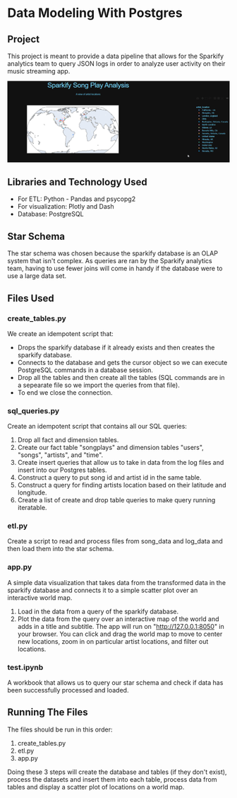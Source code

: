 # Data Modeling With Postgres

## Project
This project is meant to provide a data pipeline that allows for the Sparkify analytics team to query JSON logs in order to analyze user activity on their music streaming app.


![](app_interaction.gif)

## Libraries and Technology Used
- For ETL: Python - Pandas and psycopg2
- For visualization: Plotly and Dash
- Database: PostgreSQL

## Star Schema
The star schema was chosen because the sparkify database is an OLAP system that isn't complex. As queries are ran by the Sparkify analytics team, having to use fewer joins will come in handy if the database were to use a large data set. 

## Files Used
### create_tables.py
We create an idempotent script that:
- Drops the sparkify database if it already exists and then creates the sparkify database.
- Connects to the database and gets the cursor object so we can execute PostgreSQL commands in a database session.
- Drop all the tables and then create all the tables (SQL commands are in a sepearate file so we import the queries from that file).
- To end we close the connection.

### sql_queries.py
Create an idempotent script that contains all our SQL queries:
1. Drop all fact and dimension tables.
2. Create our fact table "songplays" and dimension tables "users", "songs", "artists", and "time".
3. Create insert queries that allow us to take in data from the log files and insert into our Postgres tables.
4. Construct a query to put song id and artist id in the same table.
5. Construct a query for finding artists location based on their latitude and longitude.
6. Create a list of create and drop table queries to make query running iteratable. 

### etl.py
Create a script to read and process files from song_data and log_data and then load them into the star schema.

### app.py
A simple data visualization that takes data from the transformed data in the sparkify database and connects it to a simple scatter plot over an interactive world map.
1. Load in the data from a query of the sparkify database.
2. Plot the data from the query over an interactive map of the world and adds in a title and subtitle.
The app will run on "http://127.0.0.1:8050" in your browser. You can click and drag the world map to move to center new locations, zoom in on particular artist locations, and filter out locations.

### test.ipynb
A workbook that allows us to query our star schema and check if data has been successfully processed and loaded.


## Running The Files
The files should be run in this order:
1. create_tables.py
2. etl.py
3. app.py

Doing these 3 steps will create the database and tables (if they don't exist), process the datasets and insert them into each table, process data from tables and display a scatter plot of locations on a world map. 

